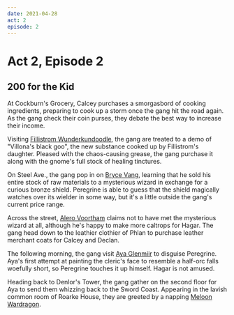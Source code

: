 ```yaml
---
date: 2021-04-28
act: 2
episode: 2
---
```

# Act 2, Episode 2
## 200 for the Kid
At Cockburn's Grocery, Calcey purchases a smorgasbord of cooking ingredients, preparing to cook up a storm once the gang hit the road again. As the gang check their coin purses, they debate the best way to increase their income.

Visiting [Fillistrom Wunderkundoodle](../../npcs/fillistrom-wunderkundoodle.md), the gang are treated to a demo of "Villona's black goo", the new substance cooked up by Fillistrom's daughter. Pleased with the chaos-causing grease, the gang purchase it along with the gnome's full stock of healing tinctures.

On Steel Ave., the gang pop in on [Bryce Vang](../../npcs/bryce-vang.md), learning that he sold his entire stock of raw materials to a mysterious wizard in exchange for a curious bronze shield. Peregrine is able to guess that the shield magically watches over its wielder in some way, but it's a little outside the gang's current price range.

Across the street, [Alero Voortham](../../npcs/alero-voortham.md) claims not to have met the mysterious wizard at all, although he's happy to make more caltrops for Hagar. The gang head down to the leathier clothier of Phlan to purchase leather merchant coats for Calcey and Declan.

The following morning, the gang visit [Aya Glenmiir](../../npcs/aya-glenmiir.md) to disguise Peregrine. Aya's first attempt at painting the cleric's face to resemble a half-orc falls woefully short, so Peregrine touches it up himself. Hagar is not amused.

Heading back to Denlor's Tower, the gang gather on the second floor for Aya to send them whizzing back to the Sword Coast. Appearing in the lavish common room of Roarke House, they are greeted by a napping [Meloon Wardragon](../../npcs/meloon-wardragon.md).